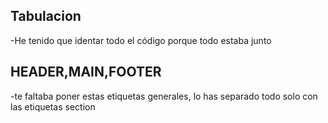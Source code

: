 Tabulacion
-----------
-He tenido que identar todo el código porque todo estaba junto

HEADER,MAIN,FOOTER
------------------
-te faltaba poner estas etiquetas generales, lo has separado todo solo con las etiquetas section